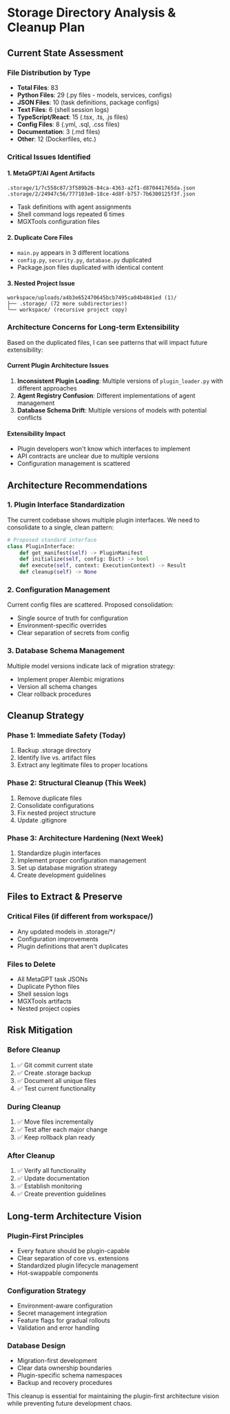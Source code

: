 # Storage Directory Analysis & Cleanup Plan

## Current State Assessment

### File Distribution by Type
- **Total Files**: 83
- **Python Files**: 29 (.py files - models, services, configs)
- **JSON Files**: 10 (task definitions, package configs)
- **Text Files**: 6 (shell session logs)
- **TypeScript/React**: 15 (.tsx, .ts, .js files)
- **Config Files**: 8 (.yml, .sql, .css files)
- **Documentation**: 3 (.md files)
- **Other**: 12 (Dockerfiles, etc.)

### Critical Issues Identified

#### 1. MetaGPT/AI Agent Artifacts
```
.storage/1/7c558c87/3f589b26-84ca-4363-a2f1-d870441765da.json
.storage/2/24947c56/777103e0-18ce-4d8f-b757-7b6300125f3f.json
```
- Task definitions with agent assignments
- Shell command logs repeated 6 times
- MGXTools configuration files

#### 2. Duplicate Core Files
- `main.py` appears in 3 different locations
- `config.py`, `security.py`, `database.py` duplicated
- Package.json files duplicated with identical content

#### 3. Nested Project Issue
```
workspace/uploads/a4b3e652470645bcb7495ca04b4841ed (1)/
├── .storage/ (72 more subdirectories!)
└── workspace/ (recursive project copy)
```

### Architecture Concerns for Long-term Extensibility

Based on the duplicated files, I can see patterns that will impact future extensibility:

#### Current Plugin Architecture Issues
1. **Inconsistent Plugin Loading**: Multiple versions of `plugin_loader.py` with different approaches
2. **Agent Registry Confusion**: Different implementations of agent management
3. **Database Schema Drift**: Multiple versions of models with potential conflicts

#### Extensibility Impact
- Plugin developers won't know which interfaces to implement
- API contracts are unclear due to multiple versions
- Configuration management is scattered

## Architecture Recommendations

### 1. Plugin Interface Standardization
The current codebase shows multiple plugin interfaces. We need to consolidate to a single, clean pattern:

```python
# Proposed standard interface
class PluginInterface:
    def get_manifest(self) -> PluginManifest
    def initialize(self, config: Dict) -> bool
    def execute(self, context: ExecutionContext) -> Result
    def cleanup(self) -> None
```

### 2. Configuration Management
Current config files are scattered. Proposed consolidation:
- Single source of truth for configuration
- Environment-specific overrides
- Clear separation of secrets from config

### 3. Database Schema Management
Multiple model versions indicate lack of migration strategy:
- Implement proper Alembic migrations
- Version all schema changes
- Clear rollback procedures

## Cleanup Strategy

### Phase 1: Immediate Safety (Today)
1. Backup .storage directory
2. Identify live vs. artifact files
3. Extract any legitimate files to proper locations

### Phase 2: Structural Cleanup (This Week)
1. Remove duplicate files
2. Consolidate configurations
3. Fix nested project structure
4. Update .gitignore

### Phase 3: Architecture Hardening (Next Week)
1. Standardize plugin interfaces
2. Implement proper configuration management
3. Set up database migration strategy
4. Create development guidelines

## Files to Extract & Preserve

### Critical Files (if different from workspace/)
- Any updated models in .storage/*/
- Configuration improvements
- Plugin definitions that aren't duplicates

### Files to Delete
- All MetaGPT task JSONs
- Duplicate Python files
- Shell session logs
- MGXTools artifacts
- Nested project copies

## Risk Mitigation

### Before Cleanup
1. ✅ Git commit current state
2. ✅ Create .storage backup
3. ✅ Document all unique files
4. ✅ Test current functionality

### During Cleanup
1. ✅ Move files incrementally
2. ✅ Test after each major change
3. ✅ Keep rollback plan ready

### After Cleanup
1. ✅ Verify all functionality
2. ✅ Update documentation
3. ✅ Establish monitoring
4. ✅ Create prevention guidelines

## Long-term Architecture Vision

### Plugin-First Principles
- Every feature should be plugin-capable
- Clear separation of core vs. extensions
- Standardized plugin lifecycle management
- Hot-swappable components

### Configuration Strategy
- Environment-aware configuration
- Secret management integration
- Feature flags for gradual rollouts
- Validation and error handling

### Database Design
- Migration-first development
- Clear data ownership boundaries
- Plugin-specific schema namespaces
- Backup and recovery procedures

This cleanup is essential for maintaining the plugin-first architecture vision while preventing future development chaos.